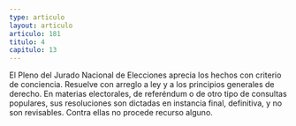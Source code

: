 ```yaml
---
type: articulo
layout: articulo
articulo: 181
titulo: 4
capitulo: 13
---
```

El Pleno del Jurado Nacional de Elecciones aprecia los hechos con criterio de conciencia. Resuelve con arreglo a ley y a los principios generales de derecho. En materias electorales, de referéndum o de otro tipo de consultas populares, sus resoluciones son dictadas en instancia final, definitiva, y no son revisables. Contra ellas no procede recurso alguno.